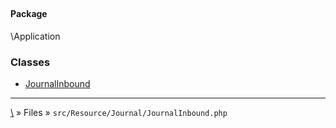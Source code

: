## 

#### Package
\Application







### Classes
* [JournalInbound](classes/JournalInbound)






***
[\\](Home) » Files » `src/Resource/Journal/JournalInbound.php`